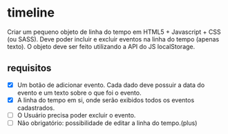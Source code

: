 # timeline

Criar um pequeno objeto de linha do tempo em HTML5 + Javascript + CSS (ou SASS). Deve poder incluir e excluir eventos na linha do tempo (apenas texto). O objeto deve ser feito utilizando a API do JS localStorage.

## requisitos

- [x] Um botão de adicionar evento. Cada dado deve possuir a data do evento e um texto sobre o que foi o evento.
- [x] A linha do tempo em si, onde serão exibidos todos os eventos cadastrados.
- [ ] O Usuário precisa poder excluir o evento.
- [ ] Não obrigatório: possibilidade de editar a linha do tempo.(plus)
